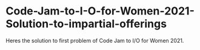 # Code-Jam-to-I-O-for-Women-2021-Solution-to-impartial-offerings
Heres the solution to first problem of Code Jam to I/O for Women 2021.
